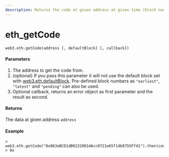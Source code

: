 ```yaml
---
description: Returns the code at given address at given time (block number)
---
```


# eth\_getCode

```text
web3.eth.getCode(address [, defaultBlock] [, callback])
```

#### Parameters

1. The address to get the code from.
2. \(optional\) If you pass this parameter it will not use the default block set with [web3.eth.defaultBlock](https://web3js.readthedocs.io/en/v1.3.0/web3-eth.html#eth-defaultblock). Pre-defined block numbers as `"earliest"`, `"latest"` and `"pending"` can also be used.
3.  Optional callback, returns an error object as first parameter and the result as second.

#### Returns

The data at given address `address`

#### Example

```text
> web3.eth.getCode("0x063eBCD1dB02320814Acc0721e65f14b8755Ff41").then(console.log);
> 0x
```

